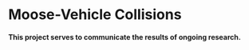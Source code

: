 # Moose-Vehicle Collisions

#### This project serves to communicate the results of ongoing research.